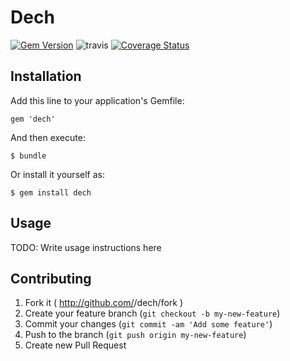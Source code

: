 # Dech

[![Gem Version](https://badge.fury.io/rb/dech.svg)](http://badge.fury.io/rb/dech)
![travis](https://travis-ci.org/e-maido/dech.svg?branch=master)
[![Coverage Status](https://coveralls.io/repos/e-maido/dech/badge.png?branch=master)](https://coveralls.io/r/e-maido/dech?branch=master)

## Installation

Add this line to your application's Gemfile:

    gem 'dech'

And then execute:

    $ bundle

Or install it yourself as:

    $ gem install dech

## Usage

TODO: Write usage instructions here

## Contributing

1. Fork it ( http://github.com/<my-github-username>/dech/fork )
2. Create your feature branch (`git checkout -b my-new-feature`)
3. Commit your changes (`git commit -am 'Add some feature'`)
4. Push to the branch (`git push origin my-new-feature`)
5. Create new Pull Request
